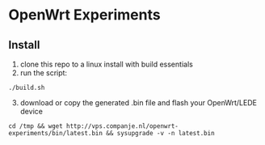# OpenWrt Experiments

## Install
1. clone this repo to a linux install with build essentials
2. run the script:
```
./build.sh
```
3. download or copy the generated .bin file and flash your OpenWrt/LEDE device
```
cd /tmp && wget http://vps.companje.nl/openwrt-experiments/bin/latest.bin && sysupgrade -v -n latest.bin
```
